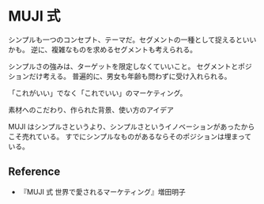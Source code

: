 # MUJI 式

シンプルも一つのコンセプト、テーマだ。セグメントの一種として捉えるといいかも。
逆に、複雑なものを求めるセグメントも考えられる。

シンプルさの強みは、ターゲットを限定しなくていいこと。
セグメントとポジションだけ考える。
普遍的に、男女も年齢も問わずに受け入れられる。

「これがいい」でなく「これでいい」のマーケティング。

素材へのこだわり、作られた背景、使い方のアイデア

MUJI はシンプルさというより、シンプルさというイノベーションがあったからこそ売れている。
すでにシンプルなものがあるならそのポジションは埋まっている。

## Reference

- 『MUJI 式 世界で愛されるマーケティング』増田明子
